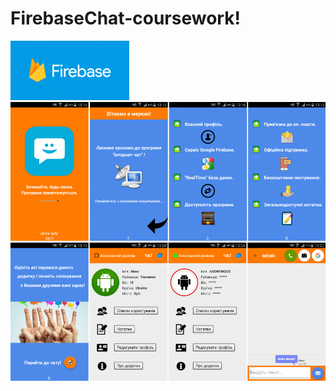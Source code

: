 # FirebaseChat-coursework!
   ![alt text](https://github.com/Max-Tkachenko/FirebaseChat-coursework/blob/master/screenshots/firebase.png)
![alt text](https://github.com/Max-Tkachenko/FirebaseChat-coursework/blob/master/screenshots/screen1.png)
![alt text](https://github.com/Max-Tkachenko/FirebaseChat-coursework/blob/master/screenshots/screen2.png)
